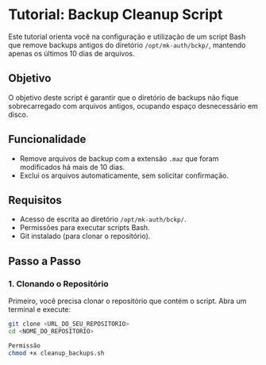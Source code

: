 # Tutorial: Backup Cleanup Script

Este tutorial orienta você na configuração e utilização de um script Bash que remove backups antigos do diretório `/opt/mk-auth/bckp/`, mantendo apenas os últimos 10 dias de arquivos.

## Objetivo

O objetivo deste script é garantir que o diretório de backups não fique sobrecarregado com arquivos antigos, ocupando espaço desnecessário em disco.

## Funcionalidade

- Remove arquivos de backup com a extensão `.maz` que foram modificados há mais de 10 dias.
- Exclui os arquivos automaticamente, sem solicitar confirmação.

## Requisitos

- Acesso de escrita ao diretório `/opt/mk-auth/bckp/`.
- Permissões para executar scripts Bash.
- Git instalado (para clonar o repositório).

## Passo a Passo

### 1. Clonando o Repositório

Primeiro, você precisa clonar o repositório que contém o script. Abra um terminal e execute:

```bash
git clone <URL_DO_SEU_REPOSITORIO>
cd <NOME_DO_REPOSITORIO>

Permissão
chmod +x cleanup_backups.sh


